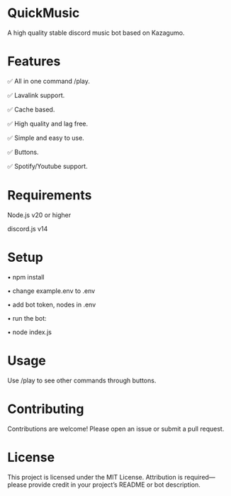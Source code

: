 # QuickMusic
A high quality stable discord music bot based on Kazagumo.

# Features
✅ All in one command /play.

✅ Lavalink support.

✅ Cache based.

✅ High quality and lag free.

✅ Simple and easy to use.

✅ Buttons.

✅ Spotify/Youtube support.

# Requirements

Node.js v20 or higher

discord.js v14

# Setup

• npm install

• change example.env to .env

• add bot token, nodes in .env

• run the bot:

• node index.js

# Usage

Use /play to see other commands through buttons.


# Contributing

Contributions are welcome! Please open an issue or submit a pull request.

# License

This project is licensed under the MIT License. Attribution is required—please provide credit in your project’s README or bot description.

